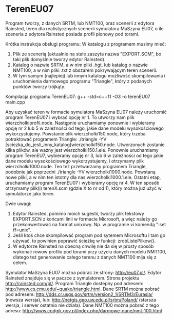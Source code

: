 # TerenEU07
Program tworzy, z danych SRTM, lub NMT100, oraz scenerii z edytora Rainsted,
teren dla realistycznych scenerii symulatora MaSzyna EU07,
o ile sceneria z edytora Rainsted posiada profil pionowy pod torami.

Krótka instrukcja obsługi programu:
W katalogu z programem musimy mieć:
1. Plik ze scenerią (aktualnie na stałe zaszyta nazwa "EXPORT.SCM",
bo taki plik domyślnie tworzy edytor Rainsted).
2. Katalog o nazwie SRTM, a w nim pliki .hgt, lub katalog
o nazwie NMT100, a w nim pliki .txt z obszarem pokrywającym teren scenerii.
3. W tym samym (najlepiej) lub innym katalogu możliwość skompilowania
i uruchomienia darmowego programu "Triangle", który z podanych punktów tworzy trójkąty.

Kompilacja programu TerenEU07:
g++ -std=c++11 -O3 -o terenEU07 main.cpp

Aby uzyskać teren w formacie symulatora MaSzyna EU07 należy
uruchomić program TerenEU07 i wybrać opcję nr 1.
To utworzy nam plik wierzcholkiprofil.node. Następnie 
uruchamiamy ponownie i wybieramy opcję nr 2 lub 5 w zależności
od tego, jakie dane modelu wysokościowego wykorzystujemy. Powstanie plik 
wierzcholki150.node, który trzeba potraktować programem Triangle:
./triangle -YV [sciezka_do_jesli_inny_katalog]wierzcholki150.node.
Utworzonych zostanie kilka plików, ale ważny jest wierzcholki150.1.ele.
Ponownie uruchamiamy program TerenEU7, wybieramy opcję nr 3, lub 6
w zależności od tego jakie dane modelu wysokościowego wykorzystujemy,
i otrzymamy plik wierzcholki1000.node. Ten też przetwarzamy programem Triangle,
podobnie jak poprzedni ./triangle -YV wierzcholki1000.node. Powstaną nowe pliki,
a w nim ten istotny dla nas wierzcholki1000.1.ele. Ostatni etap,
uruchamiamy program TerenEU07 i wybieramy opcję nr 4.
W ten sposób otrzymamy plik(i) terenX.scm (gdzie X to nr od 1),
który można już użyć w symulatorze jako teren.

Dwie uwagi:
1. Edytor Rainsted, pomimo moich sugestii, tworzy plik tekstowy
EXPORT.SCN z końcami linii w formacie Microsoft, a więc należy
go przekonwertować na format unixowy. Np. w programie vi
komendą ":set ff=unix".
2. Jeśli ktoś chce skompilować program pod sytemem Microsoftu
i tam go używać, to powinien poprawić ścieżkę w funkcji:
zrobListePlikow().
3. W edytorze Rainsted na obecną chwilę nie da się w prosty sposób
wykonać rowow profilu pod torami przy użyciu danych modelu NMT100,
dlatego też generowanie całego terenu z danych NMT100 mija się z celem.

Symulator MaSzyna EU07 można pobrać ze strony: http://eu07.pl/.
Edytor Rainsted znajduje się w paczce z symulatorem. Strona projektu http://rainsted.com/pl/.
Program Triangle dostepny pod adresem: http://www.cs.cmu.edu/~quake/triangle.html.
Dane SRTM można pobrać pod adresem: http://dds.cr.usgs.gov/srtm/version2_1/SRTM3/Eurasia/
(nowsza wersja), lub: http://netgis.geo.uw.edu.pl/srtm/Poland/ (starsza wersja, i serwer
ostatnio nie działa).
Dane NMT100 można pobrać z tego adresu: http://www.codgik.gov.pl/index.php/darmowe-dane/nmt-100.html
